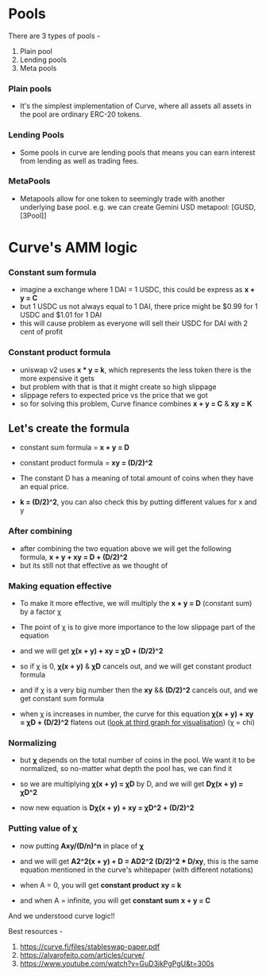 # Pools

There are 3 types of pools -

1. Plain pool
2. Lending pools
3. Meta pools

### Plain pools

- It's the simplest implementation of Curve, where all assets all assets in the pool are ordinary ERC-20 tokens.

### Lending Pools

- Some pools in curve are lending pools that means you can earn interest from lending as well as trading fees.

### MetaPools

- Metapools allow for one token to seemingly trade with another underlying base pool. e.g. we can create Gemini USD metapool: [GUSD, [3Pool]]

# Curve's AMM logic

### Constant sum formula

- imagine a exchange where 1 DAI = 1 USDC, this could be express as **x + y = C**
- but 1 USDC us not always equal to 1 DAI, there price might be $0.99 for 1 USDC and $1.01 for 1 DAI
- this will cause problem as everyone will sell their USDC for DAI with 2 cent of profit
    
### Constant product formula

- uniswap v2 uses **x * y = k**, which represents the less token there is the more expensive it gets
- but problem with that is that it might create so high slippage
- slippage refers to expected price vs the price that we got
- so for solving this problem, Curve finance combines **x + y = C** & **xy = K** 

## Let's create the formula

- constant sum formula = **x + y = D**

- constant product formula = **xy = (D/2)^2**

- The constant D has a meaning of total amount of coins when they have an equal price.

- **k = (D/2)^2**, you can also check this by putting different values for x and y

### After combining

- after combining the two equation above we will get the following formula, **x + y + xy = D + (D/2)^2**
- but its still not that effective as we thought of

### Making equation effective

- To make it more effective, we will multiply the **x + y = D** (constant sum) by a factor χ

- The point of χ is to give more importance to the low slippage part of the equation

- and we will get **χ(x + y) + xy = χD + (D/2)^2**

- so if χ is 0, **χ(x + y)** & **χD** cancels out, and we will get constant product formula

- and if χ is a very big number then the **xy** && **(D/2)^2** cancels out, and we get constant sum formula

- when χ is increases in number, the curve for this equation **χ(x + y) + xy = χD + (D/2)^2** flatens out ([look at third graph for visualisation](https://alvarofeito.com/articles/curve/#The-curve-compromise)) (χ = chi)

### Normalizing

- but **χ** depends on the total number of coins in the pool. We want it to be normalized, so no-matter what depth the pool has, we can find it

- so we are multiplying **χ(x + y) = χD** by D, and we will get **Dχ(x + y) = χD^2**

- now new equation is **Dχ(x + y) + xy = χD^2 + (D/2)^2**

### Putting value of χ

- now putting **Axy/(D/n)^n** in place of **χ**

- and we will get **A2^2(x + y) + D = AD2^2 (D/2)^2 * D/xy**, this is the same equation mentioned in the curve's whitepaper (with different notations)

- when A = 0, you will get **constant product** **xy = k**

- and when A = infinite, you will get **constant sum** **x + y = C**

And we understood curve logic!!

Best resources -
1. https://curve.fi/files/stableswap-paper.pdf
2. https://alvarofeito.com/articles/curve/
3. https://www.youtube.com/watch?v=GuD3jkPgPgU&t=300s
